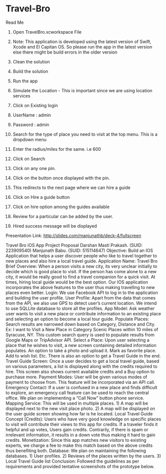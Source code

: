 # Travel-Bro
Read Me

1.	Open TravelBro.xcworkspace File 
2.	Note: This application is developed using the latest version of Swift, Xcode and El Capitan OS. So please run the app in the latest version else there might be build errors in the older version
3.	Clean the solution
 
4.	Build the solution
 
5.	Run the app
 
6.	Simulate the Location - This is important since we are using location services
 
7.	Click on Existing login
8.	UserName :  admin
9.	Password :   admin
 
10.	Search for the type of place you need to visit at the top menu. This is a dropdown menu
 

 
11.	Enter the radius/miles for the same. i.e  600
12.	Click on Search
 
13.	Click on any one pin.
 
14.	Click on the button once displayed with the pin.
15.	This redirects to the next page where we can hire a guide
 
16.	Click on Hire a guide button
17.	Click on hire option among the guides available
18.	Review for a particular can be added by the user.
 
19.	Hired success message will be displayed
 

Presentation Link: http://slides.com/manjunathb/deck-4/fullscreen



Travel Bro iOS App
Project Proposal
Darshan Masti Prakash. (SUID: 223909540)
Manjunath Babu. (SUID: 515114647)
Objective: Build an IOS Application that helps a user discover people
who like to travel together to new places and also hire a local travel
guide.
Application Name: Travel Bro
Brief Overview: When a person visits a new city, its very unclear initially to decide
which is good place to visit. If the person has come alone to a new city, it would
be really good to find a travel companion for a quick visit. At times, hiring local
guide would be the best option. Our IOS application incorporates the above
features to the user thus making travelling to new places even better.
Login: We use Facebook API to log in to the application and building the user
profile.
User Profile: Apart from the data that comes from the API, we also use GPS to
detect user’s current location. We intend to use SQLLite database to store all the
profiles.
App Model: Ask weather user wants to visit a new place or contribute
information to an existing place and selecting an option to become a local tour
guide.
Populate Places: Search results are narrowed down based on Category, Distance
and City. Ex: I want to Visit a New Place in Category Scenic Places within 10 miles
of Syracuse, NY. This custom search query is used to populate results from Google
Maps or TripAdvisor API.
Select a Place: Upon user selecting a place that he wishes to visit, a new screen
containing detailed information populates. An option to take a photo and upload
it. Mark as favorite place. Add to wish list. Etc. There is also an option to get a
Travel Guide in the end.
Travel Guide Screen: Once a user decides to get a local travel guide, based on
various parameters, a list is displayed along with the credits required to hire. This
screen also shows current available credits and a Buy option to purchase more.
Payment Modes: User will be given various modes of payment to choose from.
This feature will be incorporated via an API call.
Emergency Contact: If a user is confused in a new place and finds difficult to
explore, an emergency call feature can be used to reach the central office. We
plan on implementing a “Call Now” button phone service.
Mapping Service: This will be used in multiple places. 1) A map will be displayed
next to the new visit place photo. 2) A map will be displayed on the user guide
screen showing how far is he located.
Local Travel Guide Concept (Credits): Users who have very good knowledge on
specific places to visit will contribute their views to this app for credits. If a
traveler finds it helpful and up votes, Users gain credits. Contrarily, if there is
spam or irrelevant information, it results in a down vote thus making it hard to
gain credits.
Monetization: Since this app matches new visitors to existing experts, we charge
a fee to make this match based on the above credits thus benefiting both.
Database: We plan on maintaining the following databases. 1) User profiles. 2)
Reviews of the places written by the users. 3) Local Travel Guide list
Conclusion: Followed the guidelines as per requirements and provided tentative
screenshots of the prototype below.

